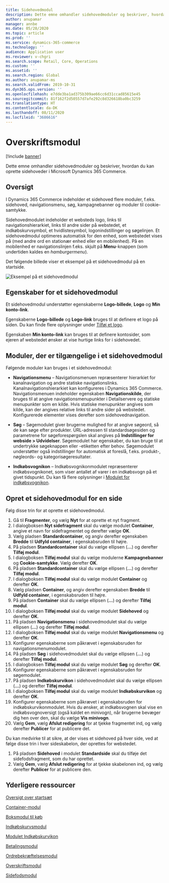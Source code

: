 ```yaml
---
title: Sidehovedmodul
description: Dette emne omhandler sidehovedmoduler og beskriver, hvordan du kan oprette sidehoveder i Microsoft Dynamics 365 Commerce.
author: anupamar
manager: annbe
ms.date: 05/28/2020
ms.topic: article
ms.prod: ''
ms.service: dynamics-365-commerce
ms.technology: ''
audience: Application user
ms.reviewer: v-chgri
ms.search.scope: Retail, Core, Operations
ms.custom: ''
ms.assetid: ''
ms.search.region: Global
ms.author: anupamar-ms
ms.search.validFrom: 2019-10-31
ms.dyn365.ops.version: ''
ms.openlocfilehash: e7dde3ba1ad375b309ae66cc6d31ccad85615e45
ms.sourcegitcommit: 81f162f2d50557d7afe292c8d326618ba0bc3259
ms.translationtype: HT
ms.contentlocale: da-DK
ms.lasthandoff: 08/11/2020
ms.locfileid: "3686616"
---
```

# <a name="header-module"></a>Overskriftsmodul

[!include [banner](includes/banner.md)]

Dette emne omhandler sidehovedmoduler og beskriver, hvordan du kan oprette sidehoveder i Microsoft Dynamics 365 Commerce.

## <a name="overview"></a>Oversigt

I Dynamics 365 Commerce indeholder et sidehoved flere moduler, f.eks. sidehoved, navigationsmenu, søg, kampagnebanner og moduler til cookie-samtykke. 

Sidehovedmodulet indeholder et websteds logo, links til navigationshierarkiet, links til andre sider på webstedet, et indkøbskurvsymbol, et hvidlistesymbol, logonindstillinger og søgelinjen. Et sidehovedmodul optimeres automatisk for den enhed, som webstedet vises på (med andre ord en stationær enhed eller en mobilenhed). På en mobilenhed er navigationslinjen f.eks. skjult på **Menu**-knappen (som undertiden kaldes en *hamburgermenu*).

Det følgende billede viser et eksempel på et sidehovedmodul på en startside.

![Eksempel på et sidehovedmodul](./media/ecommerce-header.png)

## <a name="properties-of-a-header-module"></a>Egenskaber for et sidehovedmodul

Et sidehovedmodul understøtter egenskaberne **Logo-billede**, **Logo** og **Min konto-link**. 

Egenskaberne **Logo-billede** og **Logo-link** bruges til at definere et logo på siden. Du kan finde flere oplysninger under [Tilføj et logo](add-logo.md). 

Egenskaben **Min konto-link** kan bruges til at definere kontosider, som ejeren af webstedet ønsker at vise hurtige links for i sidehovedet.

## <a name="modules-that-are-available-in-a-header-module"></a>Moduler, der er tilgængelige i et sidehovedmodul

Følgende moduler kan bruges i et sidehovedmodul:

- **Navigationsmenu** – Navigationsmenuen repræsenterer hierarkiet for kanalnavigation og andre statiske navigationslinks. Kanalnavigationshierarkiet kan konfigureres i Dynamics 365 Commerce. Navigationsmenuen indeholder egenskaben **Navigationskilde**, der bruges til at angive navigationsmenupunkter i Detailservere og statiske menupunkter som en kilde. Hvis statiske menupunkter angives som kilde, kan der angives relative links til andre sider på webstedet. Konfigurerede elementer vises derefter som sidehovednavigation. 

- **Søg** – Søgemodulet giver brugerne mulighed for at angive søgeord, så de kan søge efter produkter. URL-adressen til standardsøgesiden og parametrene for søgeforespørgslen skal angives på **Indstillinger for webside \> Udvidelser**. Søgemodulet har egenskaber, du kan bruge til at undertrykke søgeknappen eller -etiketten efter behov. Søgemodulet understøtter også indstillinger for automatisk at foreslå, f.eks. produkt-, nøgleords- og kategorisøgeresultater.

- **Indkøbsvognikon** – Indkøbsvognikonmodulet repræsenterer indkøbsvognikonet, som viser antallet af varer i en indkøbsvogn på et givet tidspunkt. Du kan få flere oplysninger i [Modulet for indkøbsvognikon](cart-icon-module.md).

## <a name="create-a-header-module-for-a-page"></a>Opret et sidehovedmodul for en side

Følg disse trin for at oprette et sidehovedmodul.

1. Gå til **Fragmenter**, og vælg **Nyt** for at oprette et nyt fragment.
1. I dialogboksen **Nyt sidefragment** skal du vælge modulet **Container**, angive et navn for sidefragmentet og derefter vælge **OK**.
1. Vælg pladsen **Standardcontainer**, og angiv derefter egenskaben **Bredde** til **Udfyld container**, i egenskabsruden til højre.
1. På pladsen **Standardcontainer** skal du vælge ellipsen (**...**) og derefter **Tilføj modul**.
1. I dialogboksen **Tilføj modul** skal du vælge modulerne **Kampagnebanner** og **Cookie-samtykke**. Vælg derefter **OK**.
1. På pladsen **Standardcontainer** skal du vælge ellipsen (**...**) og derefter **Tilføj modul**.
1. I dialogboksen **Tilføj modul** skal du vælge modulet **Container** og derefter **OK**.
1. Vælg pladsen **Container**, og angiv derefter egenskaben **Bredde** til **Udfyld container**, i egenskabsruden til højre.
1. På pladsen **Container** skal du vælge ellipsen (**...**) og derefter **Tilføj modul**.
1. I dialogboksen **Tilføj modul** skal du vælge modulet **Sidehoved** og derefter **OK**.
1. På pladsen **Navigationsmenu** i sidehovedmodulet skal du vælge ellipsen (**...**) og derefter **Tilføj modul**.
1. I dialogboksen **Tilføj modul** skal du vælge modulet **Navigationsmenu** og derefter **OK**.
1. Konfigurer egenskaberne som påkrævet i egenskabsruden for navigationsmenumodulet.
1. På pladsen **Søg** i sidehovedmodulet skal du vælge ellipsen (**...**) og derefter **Tilføj modul**.
1. I dialogboksen **Tilføj modul** skal du vælge modulet **Søg** og derefter **OK**.
1. Konfigurer egenskaberne som påkrævet i egenskabsruden for søgemodulet.
1. På pladsen **Indkøbskurvikon** i sidehovedmodulet skal du vælge ellipsen (**...**) og derefter **Tilføj modul**.
1. I dialogboksen **Tilføj modul** skal du vælge modulet **Indkøbskurvikon** og derefter **OK**.
1. Konfigurer egenskaberne som påkrævet i egenskabsruden for indkøbskurvikonmodulet. Hvis du ønsker, at indkøbsvognen skal vise en indkøbsvognoversigt (også kaldet en minivogn), når brugerne bevæger dig hen over den, skal du vælge **Vis minivogn**.
1. Vælg **Gem**, vælg **Afslut redigering** for at tjekke fragmentet ind, og vælg derefter **Publicer** for at publicere det.

Du kan medvirke til at sikre, at der vises et sidehoved på hver side, ved at følge disse trin i hver sideskabelon, der oprettes for webstedet.

1. På pladsen **Sidehoved** i modulet **Standardside** skal du tilføje det sidefodsfragment, som du har oprettet.
1. Vælg **Gem**, vælg **Afslut redigering** for at tjekke skabelonen ind, og vælg derefter **Publicer** for at publicere den.

## <a name="additional-resources"></a>Yderligere ressourcer

[Oversigt over startsæt](starter-kit-overview.md)

[Container-modul](add-container-module.md)

[Boksmodul til køb](add-buy-box.md)

[Indkøbskurvsmodul](add-cart-module.md)

[Modulet Indkøbskurvikon](cart-icon-module.md)

[Betalingsmodul](add-checkout-module.md)

[Ordrebekræftelsesmodul](order-confirmation-module.md)

[Overskriftsmodul](author-header-module.md)

[Sidefodsmodul](author-footer-module.md)

